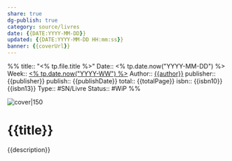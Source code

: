 ```yaml
---
share: true 
dg-publish: true
category: source/livres
date: {{DATE:YYYY-MM-DD}}
updated: {{DATE:YYYY-MM-DD HH:mm:ss}}
banner: {{coverUrl}}
---
```

%%
title:: "<% tp.file.title %>"
Date:: <% tp.date.now("YYYY-MM-DD") %>
Week:: [<% tp.date.now("YYYY-WW") %>](%3C%25%20tp.date.now(%22YYYY-WW%22)%20%25%3E.md)
Author:: [{{author}}](%7B%7Bauthor%7D%7D.md)
publisher:: {{publisher}}
publish:: {{publishDate}}
total:: {{totalPage}}
isbn:: {{isbn10}} {{isbn13}}
Type:: #SN/Livre 
Status:: #WiP 
%%

![cover|150]({{coverUrl}})

# {{title}}

{{description}}